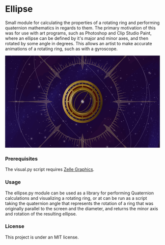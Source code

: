 # Ellipse
Small module for calculating the properties of a rotating ring and performing quaternion mathematics in regards to them. The primary motivation of this was for use with art programs, such as Photoshop and Clip Studio Paint, where an ellipse can be defined by it's major and minor axes, and then rotated by some angle in degrees. This allows an artist to make accurate animations of a rotating ring, such as with a gyroscope.

<p align="center">
  <img src="https://github.com/JocieOaks/Ellipse/blob/master/Gyroscope.gif" alt="Example" height="300" width="auto">
</p>

### Prerequisites
The visual.py script requires [Zelle Graphics](https://mcsp.wartburg.edu/zelle/python/graphics.py).

### Usage
The ellipse.py module can be used as a library for performing Quaternion calculations and visualizing a rotating ring, or at can be run as a script taking the quaternion angle that represents the rotation of a ring that was originally parallel to the screen and the diameter, and returns the minor axis and rotation of the resulting ellipse.

### License
This project is under an MIT license.

